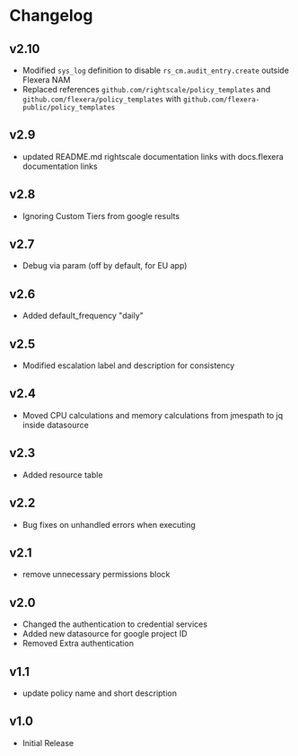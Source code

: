 # Changelog

## v2.10

- Modified `sys_log` definition to disable `rs_cm.audit_entry.create` outside Flexera NAM
- Replaced references `github.com/rightscale/policy_templates` and `github.com/flexera/policy_templates` with `github.com/flexera-public/policy_templates`

## v2.9

- updated README.md rightscale documentation links with docs.flexera documentation links

## v2.8

- Ignoring Custom Tiers from google results

## v2.7

- Debug via param (off by default, for EU app)

## v2.6

- Added default_frequency "daily"

## v2.5

- Modified escalation label and description for consistency

## v2.4

- Moved CPU calculations and memory calculations from jmespath to jq inside datasource

## v2.3

- Added resource table

## v2.2

- Bug fixes on unhandled errors when executing

## v2.1

- remove unnecessary permissions block

## v2.0

- Changed the authentication to credential services
- Added new datasource for google project ID
- Removed Extra authentication

## v1.1

- update policy name and short description

## v1.0

- Initial Release
